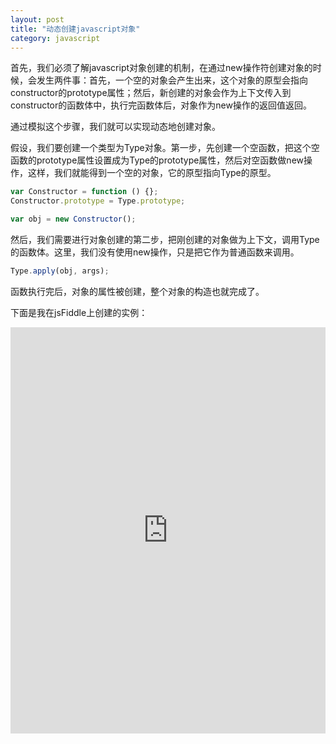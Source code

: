 ```yaml
---
layout: post
title: "动态创建javascript对象"
category: javascript
---
```


首先，我们必须了解javascript对象创建的机制，在通过new操作符创建对象的时候，会发生两件事：首先，一个空的对象会产生出来，这个对象的原型会指向constructor的prototype属性；然后，新创建的对象会作为上下文传入到constructor的函数体中，执行完函数体后，对象作为new操作的返回值返回。

通过模拟这个步骤，我们就可以实现动态地创建对象。

假设，我们要创建一个类型为Type对象。第一步，先创建一个空函数，把这个空函数的prototype属性设置成为Type的prototype属性，然后对空函数做new操作，这样，我们就能得到一个空的对象，它的原型指向Type的原型。

``` javascript
var Constructor = function () {};
Constructor.prototype = Type.prototype;

var obj = new Constructor();
```

然后，我们需要进行对象创建的第二步，把刚创建的对象做为上下文，调用Type的函数体。这里，我们没有使用new操作，只是把它作为普通函数来调用。

``` javascript
Type.apply(obj, args);
```

函数执行完后，对象的属性被创建，整个对象的构造也就完成了。

下面是我在jsFiddle上创建的实例：

<iframe width="100%" max-width="100%" height="650px" src="http://jsfiddle.net/fuqcool/73qaA/embedded/js,html,result" allowfullscreen="allowfullscreen" frameborder="0"></iframe>
